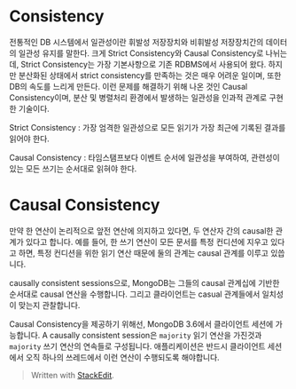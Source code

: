 # Consistency

전통적인 DB 시스템에서 일관성이란 휘발성 저장장치와 비휘발성 저장장치간의 데이터의 일관성 유지를 말한다. 크게 Strict Consistency와 Causal Consistency로 나뉘는데, Strict Consistency는 가장 기본사항으로 기존 RDBMS에서 사용되어 왔다. 하지만 분산화된 상태에서 strict consistency를 만족하는 것은 매우 어려운 일이며, 또한 DB의 속도를 느리게 만든다. 이런 문제를 해결하기 위해 나온 것인 Causal Consistency이며, 분산 및 병렬처리 환경에서 발생하는 일관성을 인과적 관계로  구현한 기술이다. 

Strict Consistency
: 가장 엄격한 일관성으로 모든 읽기가 가장 최근에 기록된 결과를 읽어야 한다.

Causal Consistency
: 타임스탬프보다 이벤트 순서에 일관성을 부여하여, 관련성이 있는 모든 쓰기는 순서대로 읽혀야 한다.

 

# Causal Consistency

만약 한 연산이 논리적으로 앞전 연산에 의지하고 있다면, 두 연산자 간의 causal한 관계가 있다고 합니다. 예를 들어, 한 쓰기 연산이 모든 문서를 특정 컨디션에 지우고 있다고 하면, 특정 컨디션을 위한 읽기 연산 때문에 둘의 관계는 causal 관계를 이루고 있씁니다.

causally consistent sessions으로, MongoDB는 그들의 causal 관계십에 기반한 순서대로 causal 연산을 수행합니다. 그리고 클라이언트는 casual 관계들에서 일치성이 맞는지 관찰합니다. 

Causal Consistency을 제공하기 위해선, MongoDB 3.6에서 클라이언트 세션에 가능합니다. A causally consistent session은 `majority` 읽기 연산을 가진것과  `majority` 쓰기 연산의 연속들로 구성됩니다.  애플리케이션은 반드시 클라이언트 세션에서 오직 하나의 쓰레드에서 이런 연산이 수행되도록 해야합니다.
 

> Written with [StackEdit](https://stackedit.io/).
<!--stackedit_data:
eyJoaXN0b3J5IjpbMzgzNjk4NDczLC0xMzEzODQzNDgxLC04OD
Y5MjA3MzUsLTUyMDE1NjI0OSwtMjkyNDk0NDk3LDIxMzkxNjY2
MDQsLTQ1MTc3OTkwNCwtMTk1NjgyNjU5MSwxNjk3NjMyMzQ1LC
0xNzQwNzM4NDQwXX0=
-->